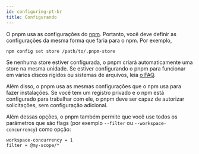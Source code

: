 ```yaml
---
id: configuring-pt-br
title: Configurando
---
```


O pnpm usa as configurações do [npm](https://docs.npmjs.com/misc/config). Portanto, você deve definir as configurações da mesma forma que faria para o npm. Por exemplo,

```
npm config set store /path/to/.pnpm-store
```


Se nenhuma store estiver configurada, o pnpm criará automaticamente uma store na mesma unidade.
Se estiver configurando o pnpm para funcionar em vários discos rígidos ou sistemas de arquivos, leia [o FAQ](faq.md#does-pnpm-work-across-multiple-hard-drives-or-filesystems).

Além disso, o pnpm usa as mesmas configurações que o npm usa para fazer instalações. Se você tem um registro privado e o npm está configurado
para trabalhar com ele, o pnpm deve ser capaz de autorizar solicitações, sem configuração adicional.

Além dessas opções, o pnpm também permite que você use todos os parâmetros que são flags (por exemplo `--filter` ou `--workspace-concurrency`) como opção:
```
workspace-concurrency = 1
filter = @my-scope/*
```

